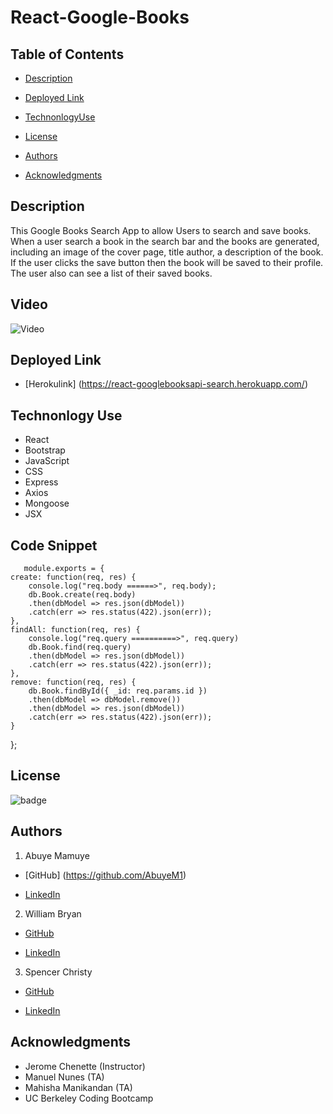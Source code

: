 # React-Google-Books

## Table of Contents

- [Description](#description)

- [Deployed Link](#deployed-link)

- [TechnonlogyUse](#Technonlogy-Use)

- [License](#license)

- [Authors](#Authors)

- [Acknowledgments](#Acknowledgments)

## Description

This Google Books Search App to allow Users to search and save books. When a user search a book in the search bar and the books are generated, including an image of the cover page, title author, a description of the book. If the user clicks the save button then the book will be saved to their profile. The user also can see a list of their saved books.

## Video

![Video](./client/public/Books.gif)

## Deployed Link

- [Herokulink] (https://react-googlebooksapi-search.herokuapp.com/)

## Technonlogy Use

- React
- Bootstrap
- JavaScript
- CSS
- Express
- Axios
- Mongoose
- JSX

## Code Snippet

       module.exports = {
    create: function(req, res) {
        console.log("req.body ======>", req.body);
        db.Book.create(req.body)
        .then(dbModel => res.json(dbModel))
        .catch(err => res.status(422).json(err));
    },
    findAll: function(req, res) {
        console.log("req.query ==========>", req.query)
        db.Book.find(req.query)
        .then(dbModel => res.json(dbModel))
        .catch(err => res.status(422).json(err));
    },
    remove: function(req, res) {
        db.Book.findById({ _id: req.params.id })
        .then(dbModel => dbModel.remove())
        .then(dbModel => res.json(dbModel))
        .catch(err => res.status(422).json(err));
    }

};

## License

![badge](https://shields.io/badge/license-MIT-green)

## Authors

1.  Abuye Mamuye

- [GitHub] (https://github.com/AbuyeM1)

- [LinkedIn](https://www.linkedin.com/in/abuye-mamuye-5a49921b0/)

2.  William Bryan

- [GitHub](https://github.com/WeiLiBryan)

- [LinkedIn](https://www.linkedin.com/in/william-bryan-72730019a/)

3.  Spencer Christy

- [GitHub](https://github.com/spenrad)

- [LinkedIn](https://www.linkedin.com/in/spencer-christy/)

## Acknowledgments

- Jerome Chenette (Instructor)
- Manuel Nunes (TA)
- Mahisha Manikandan (TA)
- UC Berkeley Coding Bootcamp

